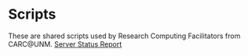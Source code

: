 # Scripts

These are shared scripts used by Research Computing Facilitators from CARC@UNM. 
[Server Status Report](https://github.com/nap23carc/scripts/blob/main/serverstats.sh)
